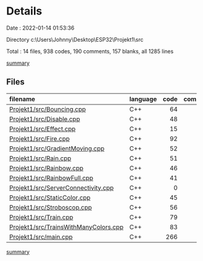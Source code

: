 # Details

Date : 2022-01-14 01:53:36

Directory c:\Users\Johnny\Desktop\ESP32\Projekt1\src

Total : 14 files,  938 codes, 190 comments, 157 blanks, all 1285 lines

[summary](results.md)

## Files
| filename | language | code | comment | blank | total |
| :--- | :--- | ---: | ---: | ---: | ---: |
| [Projekt1/src/Bouncing.cpp](/Projekt1/src/Bouncing.cpp) | C++ | 64 | 4 | 8 | 76 |
| [Projekt1/src/Disable.cpp](/Projekt1/src/Disable.cpp) | C++ | 48 | 1 | 9 | 58 |
| [Projekt1/src/Effect.cpp](/Projekt1/src/Effect.cpp) | C++ | 15 | 0 | 3 | 18 |
| [Projekt1/src/Fire.cpp](/Projekt1/src/Fire.cpp) | C++ | 92 | 2 | 17 | 111 |
| [Projekt1/src/GradientMoving.cpp](/Projekt1/src/GradientMoving.cpp) | C++ | 52 | 5 | 11 | 68 |
| [Projekt1/src/Rain.cpp](/Projekt1/src/Rain.cpp) | C++ | 51 | 4 | 9 | 64 |
| [Projekt1/src/Rainbow.cpp](/Projekt1/src/Rainbow.cpp) | C++ | 46 | 0 | 11 | 57 |
| [Projekt1/src/RainbowFull.cpp](/Projekt1/src/RainbowFull.cpp) | C++ | 41 | 0 | 9 | 50 |
| [Projekt1/src/ServerConnectivity.cpp](/Projekt1/src/ServerConnectivity.cpp) | C++ | 0 | 122 | 20 | 142 |
| [Projekt1/src/StaticColor.cpp](/Projekt1/src/StaticColor.cpp) | C++ | 45 | 1 | 8 | 54 |
| [Projekt1/src/Stroboscop.cpp](/Projekt1/src/Stroboscop.cpp) | C++ | 56 | 1 | 8 | 65 |
| [Projekt1/src/Train.cpp](/Projekt1/src/Train.cpp) | C++ | 79 | 12 | 14 | 105 |
| [Projekt1/src/TrainsWithManyColors.cpp](/Projekt1/src/TrainsWithManyColors.cpp) | C++ | 83 | 29 | 13 | 125 |
| [Projekt1/src/main.cpp](/Projekt1/src/main.cpp) | C++ | 266 | 9 | 17 | 292 |

[summary](results.md)